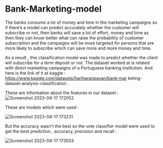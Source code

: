 # Bank-Marketing-model
The banks consume a lot of money and time in the marketing campaigns so if there’s a model can predict accurately whether the customer will subscribe or not, then banks will save a lot of effort, money and time as then they can know better what can raise the probability of customer subscription and the campaigns will be more targeted for persons that are more likely to subscribe which can save more and more money and time. 

As a result , this classification model was made to predict whether the client will subscribe for a term deposit or not. The dataset worked at is related with direct marketing campaigns of a Portuguese banking institution. And here is the link of it at kaggle : https://www.kaggle.com/datasets/hariharanpavan/bank-mar
keting-dataset-analysis-classification .


These are information about the features in our dataset :
![Screenshot 2023-04-17 172052](https://user-images.githubusercontent.com/107771328/232533389-829142cd-ca1f-471c-884e-0fb33df4778a.jpg)
 
These are models which were used : 

![Screenshot 2023-04-17 173231](https://user-images.githubusercontent.com/107771328/232537359-58746328-f822-4aad-af27-24b2a7b63264.jpg)


But the accuracy wasn't the best so the vote classifier model were used to get the best prediction , accuracy, precision and recall :

![Screenshot 2023-04-17 173503](https://user-images.githubusercontent.com/107771328/232537437-61575f67-a54b-46f6-8f49-6d091766758f.jpg)

